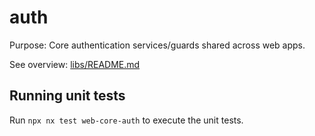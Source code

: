 # auth

Purpose: Core authentication services/guards shared across web apps.

See overview: [libs/README.md](../../../README.md)

## Running unit tests

Run `npx nx test web-core-auth` to execute the unit tests.
